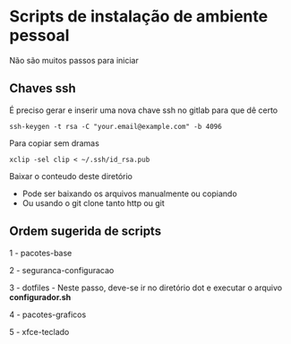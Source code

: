# Scripts de instalação de ambiente pessoal

Não são muitos passos para iniciar

## Chaves ssh

É preciso gerar e inserir uma nova chave ssh no gitlab para que dê certo

```
ssh-keygen -t rsa -C "your.email@example.com" -b 4096

```

Para copiar sem dramas

```
xclip -sel clip < ~/.ssh/id_rsa.pub
```

Baixar o conteudo deste diretório

- Pode ser baixando os arquivos manualmente ou copiando
- Ou usando o git clone tanto http ou git

## Ordem sugerida de scripts

1 - pacotes-base

2 - seguranca-configuracao

3 - dotfiles - Neste passo, deve-se ir no diretório dot e executar o arquivo **configurador.sh**

4 - pacotes-graficos

5 - xfce-teclado
